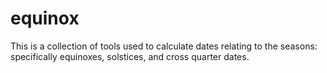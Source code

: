 # equinox

This is a collection of tools used to calculate dates relating to the seasons: specifically equinoxes, solstices, and cross quarter dates.
